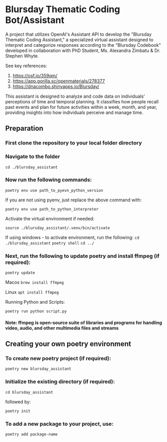 # Blursday Thematic Coding Bot/Assistant

A project that utilizes OpenAI's Assistant API to develop the "Blursday Thematic Coding Assistant," a specialized virtual assistant designed to interpret and categorize responses according to the "Blursday Codebook" developed in collaboration with PhD Student, Ms. Alexandra Zimbatu & Dr. Stephen Whyte.

See key references: 
1. https://osf.io/359qm/
2. https://app.gorilla.sc/openmaterials/278377
3. https://dnacombo.shinyapps.io/Blursday/

This assistant is designed to analyze and code data on individuals' perceptions of time and temporal planning. It classifies how people recall past events and plan for future activities within a week, month, and year, providing insights into how individuals perceive and manage time.

## Preparation

### First clone the repository to your local folder directory
 
### Navigate to the folder

```cd ./blursday_assistant```

### Now run the following commands:

```poetry env use path_to_pyevn_python_version```

If you are not using pyenv, just replace the above command with:

```poetry env use path_to_python_interpreter```

Activate the virtual environment if needed:

```source ./blursday_assistant/.venv/bin/activate```

If using windows - to activate environment, run the following:
```cd ./blursday_assistant```
```poetry shell```
```cd ../ ```

### Next, run the following to update poetry and install ffmpeg (if required):

```poetry update```

Macos
```brew install ffmpeg```

Linux
```apt install ffmpeg```

Running Python and Scripts:

```poetry run python script.py```

#### Note: ffmpeg is open-source suite of libraries and programs for handling video, audio, and other multimedia files and streams


## Creating your own poetry environment

### To create new poetry project (if required):

```poetry new blursday_assistant```


### Initialize the existing directory (if required):

```cd blursday_assistant``` 

followed by:

```poetry init```


### To add a new package to your project, use:

```poetry add package-name```



